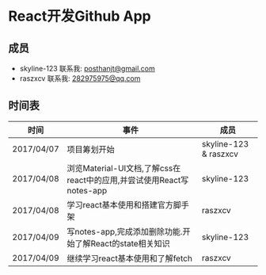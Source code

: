 # React开发Github App

## 成员
- skyline-123  联系我: posthanjt@gmail.com
- raszxcv      联系我:    282975975@qq.com

## 时间表
|时间|事件|成员|
|-|-|-|
|2017/04/07|项目筹划开始|skyline-123 & raszxcv|
|2017/04/08|浏览Material-UI文档,了解css在react中的应用,并尝试使用React写notes-app|skyline-123|
|2017/04/08|学习react基本使用和搭建官方脚手架|raszxcv|
|2017/04/09|写notes-app,完成添加删除功能.开始了解React的state相关知识|skyline-123|
|2017/04/09|继续学习react基本使用和了解fetch|raszxcv|
